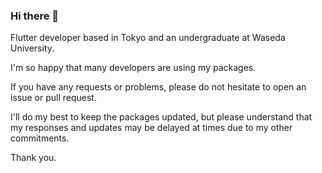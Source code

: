 ### Hi there 👋

Flutter developer based in Tokyo and an undergraduate at Waseda University. 

I'm so happy that many developers are using my packages.

If you have any requests or problems, please do not hesitate to open an issue or pull request.

I'll do my best to keep the packages updated, but please understand that my responses and updates may be delayed at times due to my other commitments.

Thank you.

<!--
**santa112358/santa112358** is a ✨ _special_ ✨ repository because its `README.md` (this file) appears on your GitHub profile.

Here are some ideas to get you started:

- 🔭 I’m currently working on ...
- 🌱 I’m currently learning ...
- 👯 I’m looking to collaborate on ...
- 🤔 I’m looking for help with ...
- 💬 Ask me about ...
- 📫 How to reach me: ...
- 😄 Pronouns: ...
- ⚡ Fun fact: ...
-->
